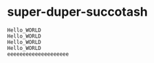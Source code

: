# super-duper-succotash
	Hello_WORLD
	Hello_WORLD
	Hello_WORLD
	Hello_WORLD
	eeeeeeeeeeeeeeeeeeee


